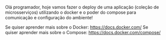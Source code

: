 Olá programador, hoje vamos fazer o deploy de uma aplicação (coleção de microsserviços) utilizando o docker e o poder do compose para comunicação e configuração do ambiente!

Se quiser aprender mais sobre o Docker: https://docs.docker.com/
Se quiser aprender mais sobre o Compose: https://docs.docker.com/compose/
